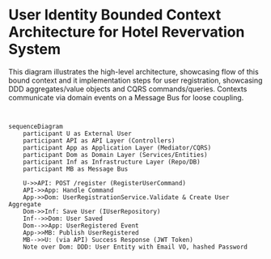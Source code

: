 ﻿# User Identity Bounded Context Architecture for Hotel Revervation System

This diagram illustrates the high-level architecture, showcasing flow of this bound context and it implementation steps for user registration, showcasing DDD aggregates/value objects and CQRS commands/queries. Contexts communicate via domain events on a Message Bus for loose coupling.
```mermaid


sequenceDiagram
    participant U as External User
    participant API as API Layer (Controllers)
    participant App as Application Layer (Mediator/CQRS)
    participant Dom as Domain Layer (Services/Entities)
    participant Inf as Infrastructure Layer (Repo/DB)
    participant MB as Message Bus

    U->>API: POST /register (RegisterUserCommand)
    API->>App: Handle Command
    App->>Dom: UserRegistrationService.Validate & Create User Aggregate
    Dom->>Inf: Save User (IUserRepository)
    Inf-->>Dom: User Saved
    Dom-->>App: UserRegistered Event
    App->>MB: Publish UserRegistered
    MB-->>U: (via API) Success Response (JWT Token)
    Note over Dom: DDD: User Entity with Email VO, hashed Password